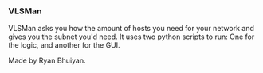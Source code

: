 ### VLSMan

VLSMan asks you how the amount of hosts you need for your network and gives you the subnet you'd need.
It uses two python scripts to run: One for the logic, and another for the GUI.

Made by Ryan Bhuiyan.